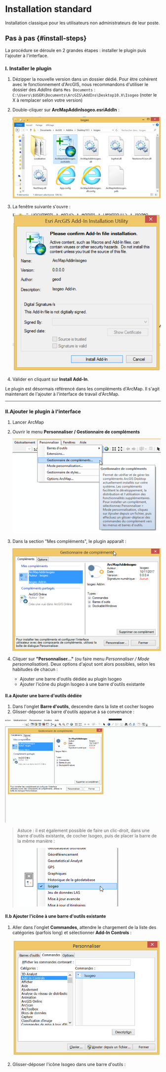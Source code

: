 # Installation standard

Installation classique pour les utilisateurs non administrateurs de leur poste.

## Pas à pas {#install-steps}

La procédure se déroule en 2 grandes étapes : installer le plugin puis l'ajouter à l'interface.

### I. Installer le plugin

1. Dézipper la nouvelle version dans un dossier dédié. Pour être cohérent avec le fonctionnement d'ArcGIS, nous recommandons d'utiliser le dossier des _AddIns_ dans `Mes Documents` : `C:\Users\$USER\Documents\ArcGIS\AddIns\Desktop10.X\Isogeo` (noter le X à remplacer selon votre version)

2. Double-cliquer sur **ArcMapAddinIsogeo.esriAddIn** :
    
    ![](../../assets/plugin_ArcMap_install_esriaddin.png "Fichier .esriAddIn")
    
3. La fenêtre suivante s'ouvre :
    
    ![](../../assets/plugin_ArcMap_install_confirm.png "Assistant d\'installation du plugin")

5. Valider en cliquant sur **Install Add-In**.

Le plugin est désormais référencé dans les compléments d'ArcMap. Il s'agit maintenant de l'ajouter à l'interface de travail d'ArcMap.

---

### II.Ajouter le plugin à l'interface

1. Lancer ArcMap
2. Ouvrir le menu **Personnaliser / Gestionnaire de compléments**

    ![](../../assets/plugin_ArcMap_install_custom_addins_menu_FR.png "Gestionnaire de compléments - Menu")

3. Dans la section "Mes compléments", le plugin apparaît :

    ![](../../assets/plugin_ArcMap_install_custom_addins_windows_FR.png "Gestionnaire de compléments - Liste")

4. Cliquer sur **"Personnaliser..."** (ou faire menu _Personnaliser / Mode personnalisation_). Deux options d'ajout sont alors possibles, selon les habitudes de chacun :

    * Ajouter une barre d'outils dédiée au plugin Isogeo
    * Ajouter l'icône du plugin Isogeo à une barre d'outils existante

#### II.a Ajouter une barre d'outils dédiée

1. Dans l'onglet **Barre d'outils**, descendre dans la liste et cocher Isogeo
2. Glisser-déposer la barre d'outils apparue à sa convenance :

![](../../assets/plugin_ArcMap_install_custom_toolbar_dragNdrop.gif)

> Astuce : il est également possible de faire un clic-droit, dans une barre d'outils existante, de cocher Isogeo, puis de placer la barre de la même manière :
> 
> ![](../../assets/plugin_ArcMap_install_custom_toolbar_clic.png "Personnalisation - Barre d\'outils - Clic droit")

#### II.b Ajouter l'icône à une barre d'outils existante

1. Aller dans l'onglet **Commandes**, attendre le chargement de la liste des catégories (parfois long) et sélectionner **Add-In Controls** :

    ![](../../assets/plugin_ArcMap_install_custom_commands_FR.png "Personnalisation - Onglet Commandes - Catégorie Add-In Controls")

2. Glisser-déposer l'icône Isogeo dans une barre d'outils :



